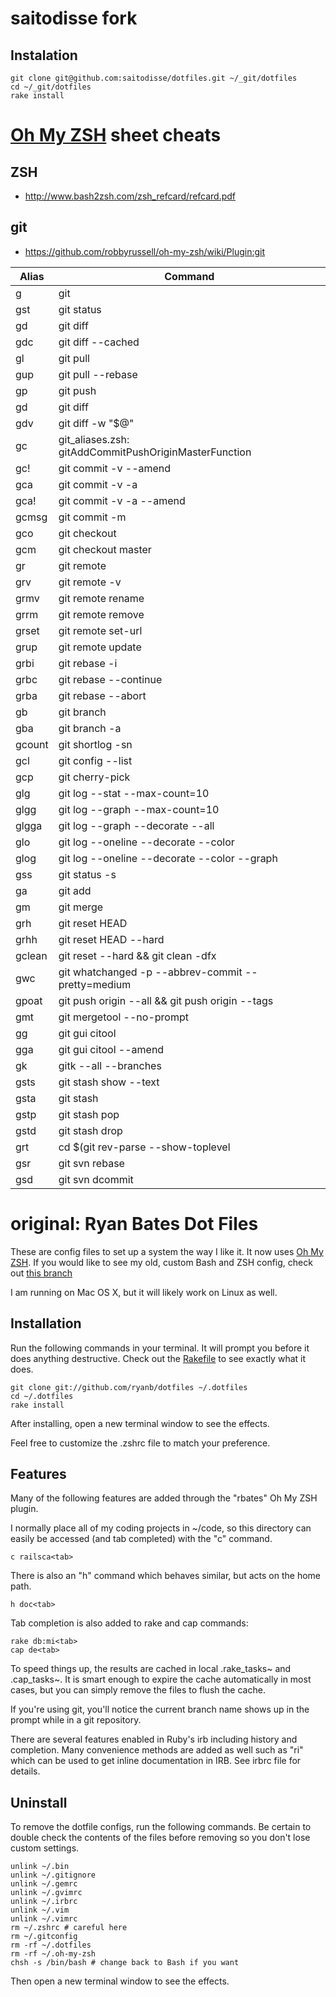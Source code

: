 # saitodisse fork

## Instalation
```shell
git clone git@github.com:saitodisse/dotfiles.git ~/_git/dotfiles
cd ~/_git/dotfiles
rake install
```

# [Oh My ZSH](https://github.com/robbyrussell/oh-my-zsh) sheet cheats

## ZSH
 - http://www.bash2zsh.com/zsh_refcard/refcard.pdf

## git
 - https://github.com/robbyrussell/oh-my-zsh/wiki/Plugin:git

| Alias         | Command                                                    |
| ------------- | ---------------------------------------------------------- |
| g             | git                                                        |
| gst           | git status                                                 |
| gd            | git diff                                                   |
| gdc           | git diff --cached                                          |
| gl            | git pull                                                   |
| gup           | git pull --rebase                                          |
| gp            | git push                                                   |
| gd            | git diff                                                   |
| gdv           | git diff -w "$@" | view -                                  |
| gc            | git_aliases.zsh: gitAddCommitPushOriginMasterFunction      |
| gc!           | git commit -v --amend                                      |
| gca           | git commit -v -a                                           |
| gca!          | git commit -v -a --amend                                   |
| gcmsg         | git commit -m                                              |
| gco           | git checkout                                               |
| gcm           | git checkout master                                        |
| gr            | git remote                                                 |
| grv           | git remote -v                                              |
| grmv          | git remote rename                                          |
| grrm          | git remote remove                                          |
| grset         | git remote set-url                                         |
| grup          | git remote update                                          |
| grbi          | git rebase -i                                              |
| grbc          | git rebase --continue                                      |
| grba          | git rebase --abort                                         |
| gb            | git branch                                                 |
| gba           | git branch -a                                              |
| gcount        | git shortlog -sn                                           |
| gcl           | git config --list                                          |
| gcp           | git cherry-pick                                            |
| glg           | git log --stat --max-count=10                              |
| glgg          | git log --graph --max-count=10                             |
| glgga         | git log --graph --decorate --all                           |
| glo           | git log --oneline --decorate --color                       |
| glog          | git log --oneline --decorate --color --graph               |
| gss           | git status -s                                              |
| ga            | git add                                                    |
| gm            | git merge                                                  |
| grh           | git reset HEAD                                             |
| grhh          | git reset HEAD --hard                                      |
| gclean        | git reset --hard && git clean -dfx                         |
| gwc           | git whatchanged -p --abbrev-commit --pretty=medium         |
| gpoat         | git push origin --all && git push origin --tags            |
| gmt           | git mergetool --no-prompt                                  |
| gg            | git gui citool                                             |
| gga           | git gui citool --amend                                     |
| gk            | gitk --all --branches                                      |
| gsts          | git stash show --text                                      |
| gsta          | git stash                                                  |
| gstp          | git stash pop                                              |
| gstd          | git stash drop                                             |
| grt           | cd $(git rev-parse --show-toplevel || echo ".")            |
| gsr           | git svn rebase                                             |
| gsd           | git svn dcommit                                            |



# original: Ryan Bates Dot Files

These are config files to set up a system the way I like it. It now uses [Oh My ZSH](https://github.com/robbyrussell/oh-my-zsh). If you would like to see my old, custom Bash and ZSH config, check out [this branch](https://github.com/ryanb/dotfiles/tree/custom-bash-zsh)

I am running on Mac OS X, but it will likely work on Linux as well.


## Installation

Run the following commands in your terminal. It will prompt you before it does anything destructive. Check out the [Rakefile](https://github.com/ryanb/dotfiles/blob/custom-bash-zsh/Rakefile) to see exactly what it does.

```terminal
git clone git://github.com/ryanb/dotfiles ~/.dotfiles
cd ~/.dotfiles
rake install
```

After installing, open a new terminal window to see the effects.

Feel free to customize the .zshrc file to match your preference.


## Features

Many of the following features are added through the "rbates" Oh My ZSH plugin.

I normally place all of my coding projects in ~/code, so this directory can easily be accessed (and tab completed) with the "c" command.

```terminal
c railsca<tab>
```

There is also an "h" command which behaves similar, but acts on the home path.

```terminal
h doc<tab>
```

Tab completion is also added to rake and cap commands:

```
rake db:mi<tab>
cap de<tab>
```

To speed things up, the results are cached in local .rake_tasks~ and .cap_tasks~. It is smart enough to expire the cache automatically in most cases, but you can simply remove the files to flush the cache.

If you're using git, you'll notice the current branch name shows up in the prompt while in a git repository.

There are several features enabled in Ruby's irb including history and completion. Many convenience methods are added as well such as "ri" which can be used to get inline documentation in IRB. See irbrc file for details.


## Uninstall

To remove the dotfile configs, run the following commands. Be certain to double check the contents of the files before removing so you don't lose custom settings.

```
unlink ~/.bin
unlink ~/.gitignore
unlink ~/.gemrc
unlink ~/.gvimrc
unlink ~/.irbrc
unlink ~/.vim
unlink ~/.vimrc
rm ~/.zshrc # careful here
rm ~/.gitconfig
rm -rf ~/.dotfiles
rm -rf ~/.oh-my-zsh
chsh -s /bin/bash # change back to Bash if you want
```

Then open a new terminal window to see the effects.
